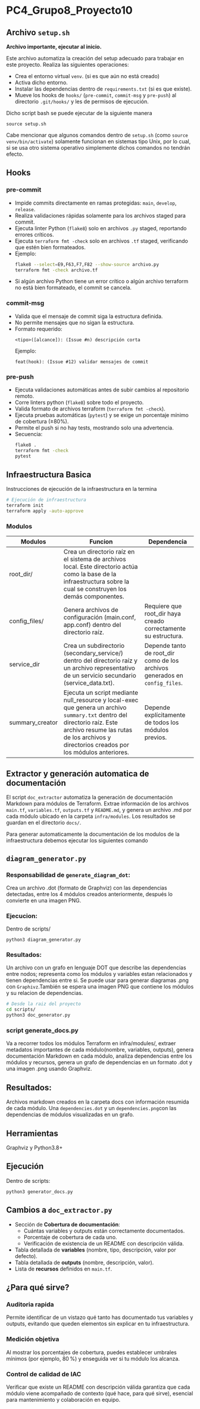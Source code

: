 # PC4_Grupo8_Proyecto10

## Archivo `setup.sh`

**Archivo importante, ejecutar al inicio.**

Este archivo automatiza la creación del setup adecuado para trabajar en este proyecto. Realiza las siguientes operaciones:

- Crea el entorno virtual `venv`. (si es que aún no está creado)
- Activa dicho entorno.
- Instalar las dependencias dentro de `requirements.txt` (si es que existe).
- Mueve los hooks de `hooks/` (`pre-commit`, `commit-msg` y `pre-push`) al directorio `.git/hooks/` y les de permisos de ejecución.

Dicho script bash se puede ejecutar de la siguiente manera

```
source setup.sh
```

Cabe mencionar que algunos comandos dentro de `setup.sh` (como `source venv/bin/activate`) solamente funcionan en sistemas tipo Unix, por lo cual, si se usa otro sistema operativo simplemente dichos comandos no tendrán efecto.

## Hooks

### pre-commit

- Impide commits directamente en ramas protegidas: `main`, `develop`, `release`.
- Realiza validaciones rápidas solamente para los archivos staged para commit.
- Ejecuta linter Python (`flake8`) solo en archivos `.py` staged, reportando errores críticos.
- Ejecuta `terraform fmt -check` solo en archivos `.tf` staged, verificando que estén bien formateados.
- Ejemplo:
  ```bash
  flake8 --select=E9,F63,F7,F82 --show-source archivo.py
  terraform fmt -check archivo.tf
  ```
- Si algún archivo Python tiene un error crítico o algún archivo terraform no está bien formateado, el commit se cancela.

### commit-msg

- Valida que el mensaje de commit siga la estructura definida.
- No permite mensajes que no sigan la estructura.
- Formato requerido:
  ```
  <tipo>([alcance]): (Issue #n) descripción corta
  ```
  Ejemplo:
  ```
  feat(hook): (Issue #12) validar mensajes de commit
  ```

### pre-push

- Ejecuta validaciones automáticas antes de subir cambios al repositorio remoto.
- Corre linters python (`flake8`) sobre todo el proyecto.
- Valida formato de archivos terraform (`terraform fmt -check`).
- Ejecuta pruebas automáticas (`pytest`) y se exige un porcentaje mínimo de cobertura (≥80%).
- Permite el push si no hay tests, mostrando solo una advertencia.
- Secuencia:
  ```bash
  flake8 .
  terraform fmt -check
  pytest
  ```

## Infraestructura Basica

Instrucciones de ejecución de la infraestructura en la termina

``` bash
# Ejecución de infraestructura
terraform init
terraform apply -auto-approve
```

### **Modulos**

| Modulos | Funcion | Dependencia |
|---------|---------|-------------|
|root_dir/| Crea un directorio raíz en el sistema de archivos local. Este directorio actúa como la base de la infraestructura sobre la cual se construyen los demás componentes.||
|config_files/|Genera archivos de configuración (main.conf, app.conf) dentro del directorio raíz.| Requiere que root_dir haya creado correctamente su estructura.
|service_dir|Crea un subdirectorio (secondary_service/) dentro del directorio raíz y un archivo representativo de un servicio secundario (service_data.txt).|Depende tanto de root_dir como de los archivos generados en `config_files`.|
|summary_creator|Ejecuta un script mediante null_resource y local-exec que genera un archivo `summary.txt` dentro del directorio raíz. Este archivo resume las rutas de los archivos y directorios creados por los módulos anteriores.|Depende explícitamente de todos los módulos previos.|


## Extractor y generación automatica de documentación

El script `doc_extractor` automatiza la generación de documentación Markdown para módulos de Terraform. Extrae información de los archivos `main.tf`, `variables.tf`, `outputs.tf` y `README.md`, y genera un archivo .md por cada módulo ubicado en la carpeta `infra/modules`. Los resultados se guardan en el directorio `docs/`.

Para generar automaticamente la documentación de los modulos de la infraestructura debemos ejecutar los siguientes comando


## `diagram_generator.py`

### Responsabilidad de `generate_diagram_dot`:

Crea un archivo .dot (formato de Graphviz) con las dependencias detectadas, entre los 4 módulos creados anteriormente, después lo convierte en una imagen PNG.

### Ejecucion:

Dentro de scripts/

```
python3 diagram_generator.py
```


### Resultados:
Un archivo con un grafo en lenguaje DOT que describe las dependencias entre nodos; representa como los módulos y variables estan relacionados y tienen dependencias entre si. Se puede usar para generar diagramas .png con `Graphivz`.También se espera una imagen PNG que contiene los módulos y su relacion de dependencias.


```bash
# Desde la raiz del proyecto
cd scripts/
python3 doc_generator.py
```
### script generate_docs.py
Va a recorrer todos los módulos Terraform en infra/modules/, extraer metadatos importantes de cada módulo(nombre, variables, outputs), genera documentación Markdown en cada módulo,
analiza dependencias entre los módulos y recursos, genera un grafo de dependencias en un formato .dot y una imagen .png usando Graphviz.

## Resultados:
Archivos markdown creados en la carpeta docs con información resumida de cada módulo.
Una  `dependencies.dot` y un `dependencies.png`con las dependencias de módulos visualizadas en un grafo.

## Herramientas

Graphviz y Python3.8+


## Ejecución
Dentro de scripts:

```
python3 generator_docs.py
```

## Cambios a `doc_extractor.py`
 

- Sección de **Cobertura de documentación**:
  - Cuántas variables y outputs están correctamente documentados.
  - Porcentaje de cobertura de cada uno.
  - Verificación de existencia de un README con descripción válida.
- Tabla detallada de **variables** (nombre, tipo, descripción, valor por defecto).
- Tabla detallada de **outputs** (nombre, descripción, valor).
- Lista de **recursos** definidos en `main.tf`.
 
## ¿Para qué sirve?
### **Auditoria rapida**
Permite identificar de un vistazo qué tanto has documentado tus variables y outputs, evitando que queden elementos sin explicar en tu infraestructura.

### **Medición objetiva**
Al mostrar los porcentajes de cobertura, puedes establecer umbrales mínimos (por ejemplo, 80 %) y enseguida ver si tu módulo los alcanza.

### **Control de calidad de IAC**
Verificar que existe un README con descripción válida garantiza que cada módulo viene acompañado de contexto (qué hace, para qué sirve), esencial para mantenimiento y colaboración en equipo.

